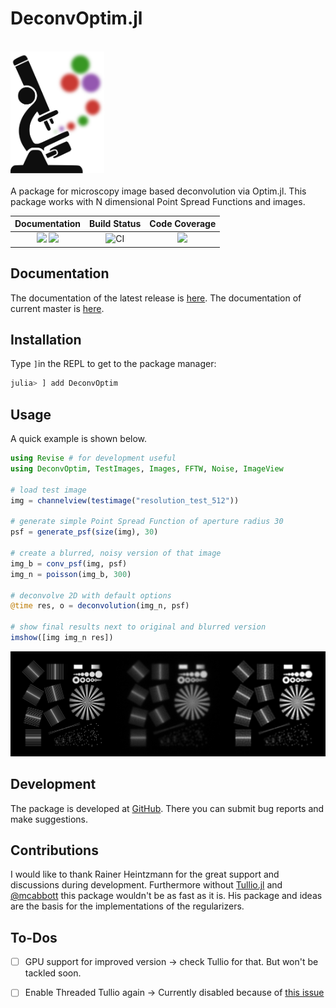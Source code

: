# DeconvOptim.jl

<br>
<a name="logo"/>
<div align="left">
<a href="https://roflmaostc.github.io/DeconvOptim.jl/stable/" target="_blank">
<img src="docs/src/assets/logo.svg" alt="DeconvOptim Logo" width="150"></img>
</a>
</div>
<br>
A package for microscopy image based deconvolution via Optim.jl. This package works with N dimensional Point Spread Functions and images.
<br>

| **Documentation**                       | **Build Status**                          | **Code Coverage**               |
|:---------------------------------------:|:-----------------------------------------:|:-------------------------------:|
| [![][docs-stable-img]][docs-stable-url] [![][docs-dev-img]][docs-dev-url] | ![CI][githubci-url] | [![][codecov-img]][codecov-url]|


## Documentation
The documentation of the latest release is [here](docs-stable-url).
The documentation of current master is [here](docs-dev-url).

## Installation
Type `]`in the REPL to get to the package manager:
```julia
julia> ] add DeconvOptim
```

## Usage
A quick example is shown below.
```julia
using Revise # for development useful
using DeconvOptim, TestImages, Images, FFTW, Noise, ImageView

# load test image
img = channelview(testimage("resolution_test_512"))

# generate simple Point Spread Function of aperture radius 30
psf = generate_psf(size(img), 30)

# create a blurred, noisy version of that image
img_b = conv_psf(img, psf)
img_n = poisson(img_b, 300)

# deconvolve 2D with default options
@time res, o = deconvolution(img_n, psf)

# show final results next to original and blurred version
imshow([img img_n res])
```
![Results Quick Example](docs/src/assets/quick_example_results.png)


## Development

The package is developed at [GitHub](https://www.github.com/roflmaostc/DeconvOptim.jl).  There
you can submit bug reports and make suggestions. 


## Contributions
I would like to thank Rainer Heintzmann for the great support and discussions during development.
Furthermore without [Tullio.jl](https://github.com/mcabbott/Tullio.jl) and [@mcabbott](https://github.com/mcabbott/) this package wouldn't be as fast as it is. His package and ideas are the basis for the implementations of the regularizers.


## To-Dos
* [ ] GPU support for improved version -> check Tullio for that. But won't be tackled soon.
* [ ] Enable Threaded Tullio again -> Currently disabled because of [this issue](https://github.com/mcabbott/Tullio.jl/issues/45)


[docs-dev-img]: https://img.shields.io/badge/docs-dev-orange.svg 
[docs-dev-url]: https://roflmaostc.github.io/DeconvOptim.jl/dev/ 

[docs-stable-img]: https://img.shields.io/badge/docs-stable-blue.svg 
[docs-stable-url]: https://roflmaostc.github.io/DeconvOptim.jl/stable/

[travis-img]: https://travis-ci.com/roflmaostc/DeconvOptim.jl.svg?branch=master 
[travis-url]: https://travis-ci.com/github/roflmaostc/DeconvOptim.jl 

[githubci-url]: https://github.com/roflmaostc/DeconvOptim.jl/workflows/CI/badge.svg

[coveral-img]: https://coveralls.io/repos/github/roflmaostc/DeconvOptim.jl/badge.svg?branch=master
[coveral-url]: https://coveralls.io/github/roflmaostc/DeconvOptim.jl

[codecov-img]: https://codecov.io/gh/roflmaostc/DeconvOptim.jl/branch/master/graph/badge.svg
[codecov-url]: https://codecov.io/gh/roflmaostc/DeconvOptim.jl

